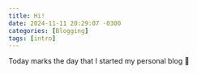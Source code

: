 ```yaml
---
title: Hi!
date: 2024-11-11 20:29:07 -0300
categories: [Blogging]
tags: [intro]
---
```


Today marks the day that I started my personal blog 🎉
